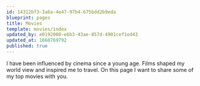 ```yaml
---
id: 14312bf3-3a6a-4e47-97b4-675bdd2b9eda
blueprint: pages
title: Movies
template: movies/index
updated_by: e0192008-e6b3-43ae-857d-4901cef1ed43
updated_at: 1660769792
published: true
---
```

I have been influenced by cinema since a young age. Films shaped my world view and inspired me to travel. On this page I want to share some of my top movies with you.